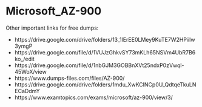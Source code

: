 # Microsoft_AZ-900

Other important links for free dumps:<br>
<ul>
<li>
https://drive.google.com/drive/folders/13_1lErEE0LMey9KuTE7W2HPiiIw3ymgP
</li>
<li>
https://drive.google.com/file/d/1VUJzGhkvSY73mKLh65NSVm4UbR7B6ko_/edit
</li>
<li>
https://drive.google.com/file/d/1nbGJM3GOBBnXVt25ndxP0zVwql-45WoX/view
</li>
<li>
https://www.dumps-files.com/files/AZ-900/
</li>
<li>
https://drive.google.com/drive/folders/1mdu_XwKCINCp0U_QdtqeTkuLNECaDdmY
</li>
<li>
https://www.examtopics.com/exams/microsoft/az-900/view/3/
</li>
</ul>
